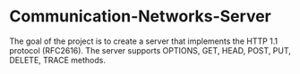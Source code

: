 # Communication-Networks-Server
The goal of the project is to create a server that implements the HTTP 1.1 protocol (RFC2616). 
The server supports OPTIONS, GET, HEAD, POST, PUT, DELETE, TRACE methods.

